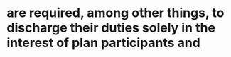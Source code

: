 # are required, among other things, to discharge their duties solely in the interest of plan participants and